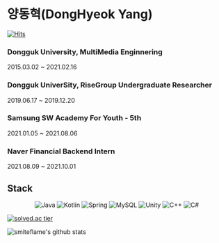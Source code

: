 # 양동혁(DongHyeok Yang)

[![Hits](https://hits.seeyoufarm.com/api/count/incr/badge.svg?url=https%3A%2F%2Fgithub.com%2Fsmiteflame&count_bg=%2379C83D&title_bg=%23555555&icon=&icon_color=%23E7E7E7&title=hits&edge_flat=false)](https://hits.seeyoufarm.com)

### Dongguk University, MultiMedia Enginnering
 2015.03.02 ~ 2021.02.16<br>
### Dongguk UniverSity, RiseGroup Undergraduate Researcher
 2019.06.17 ~ 2019.12.20<br>
### Samsung SW Academy For Youth - 5th 
 2021.01.05 ~ 2021.08.06<br>
### Naver Financial Backend Intern
 2021.08.09 ~ 2021.10.01<br>

## Stack

<p align="center">
<img alt="Java" src="https://img.shields.io/badge/java-%23ED8B00.svg?style=for-the-badge&logo=java&logoColor=white"/>
<img alt="Kotlin" src="https://img.shields.io/badge/Kotlin-0095D5?&style=for-the-badge&logo=kotlin&logoColor=white"/>
<img alt="Spring" src="https://img.shields.io/badge/spring-%236DB33F.svg?style=for-the-badge&logo=spring&logoColor=white"/> 
<img alt="MySQL" src="https://img.shields.io/badge/mysql-%2300f.svg?style=for-the-badge&logo=mysql&logoColor=white"/>
<img alt="Unity" src="https://img.shields.io/badge/unity-%23000000.svg?style=for-the-badge&logo=unity&logoColor=white"/>
<img alt="C++" src="https://img.shields.io/badge/c++-%2300599C.svg?style=for-the-badge&logo=c%2B%2B&logoColor=white"/>
<img alt="C#" src="https://img.shields.io/badge/c%23-%23239120.svg?style=for-the-badge&logo=c-sharp&logoColor=white"/>

 
<p align="center">
 
 
 
[![solved.ac tier](http://mazassumnida.wtf/api/generate_badge?boj=lukigreen)](https://solved.ac/lukigreen)
 
![smiteflame's github stats](https://github-readme-stats.vercel.app/api?username=smiteflame&show_icons=true)
 

